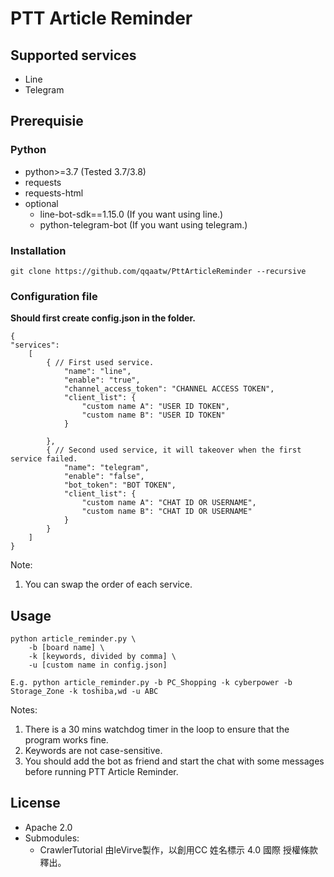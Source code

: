 # PTT Article Reminder

## Supported services

- Line
- Telegram

## Prerequisie

### Python

- python>=3.7 (Tested 3.7/3.8)
- requests
- requests-html
- optional
    - line-bot-sdk==1.15.0 (If you want using line.)
    - python-telegram-bot (If you want using telegram.)

### Installation

    git clone https://github.com/qqaatw/PttArticleReminder --recursive

### Configuration file

**Should first create config.json in the folder.**

    {
    "services":
        [
            { // First used service.
                "name": "line",
                "enable": "true",
                "channel_access_token": "CHANNEL ACCESS TOKEN",
                "client_list": {
                    "custom name A": "USER ID TOKEN",
                    "custom name B": "USER ID TOKEN"
                }
                
            },
            { // Second used service, it will takeover when the first service failed.
                "name": "telegram",
                "enable": "false",
                "bot_token": "BOT TOKEN",
                "client_list": {
                    "custom name A": "CHAT ID OR USERNAME",
                    "custom name B": "CHAT ID OR USERNAME"
                }
            }
        ] 
    }

Note:

1. You can swap the order of each service.

## Usage

    python article_reminder.py \
        -b [board name] \
        -k [keywords, divided by comma] \
        -u [custom name in config.json]
    
    E.g. python article_reminder.py -b PC_Shopping -k cyberpower -b Storage_Zone -k toshiba,wd -u ABC
    
Notes:

1. There is a 30 mins watchdog timer in the loop to ensure that the program works fine.
2. Keywords are not case-sensitive.
3. You should add the bot as friend and start the chat with some messages before running PTT Article Reminder.

## License

- Apache 2.0
- Submodules:
    - CrawlerTutorial 由leVirve製作，以創用CC 姓名標示 4.0 國際 授權條款釋出。
